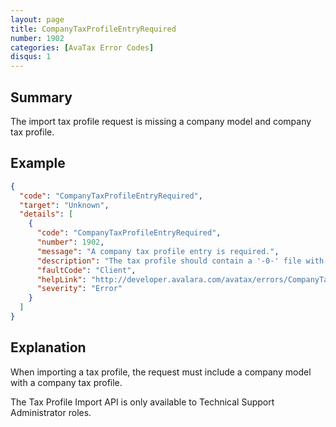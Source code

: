 ```yaml
---
layout: page
title: CompanyTaxProfileEntryRequired
number: 1902
categories: [AvaTax Error Codes]
disqus: 1
---
```


## Summary

The import tax profile request is missing a company model and company tax profile. 

## Example

```json
{
  "code": "CompanyTaxProfileEntryRequired",
  "target": "Unknown",
  "details": [
    {
      "code": "CompanyTaxProfileEntryRequired",
      "number": 1902,
      "message": "A company tax profile entry is required.",
      "description": "The tax profile should contain a '-0-' file with the company model you wish to import.",
      "faultCode": "Client",
      "helpLink": "http://developer.avalara.com/avatax/errors/CompanyTaxProfileEntryRequired",
      "severity": "Error"
    }
  ]
}
```

## Explanation

When importing a tax profile, the request must include a company model with a company tax profile.  

The Tax Profile Import API is only available to Technical Support Administrator roles.
